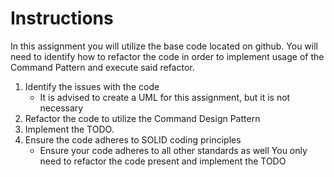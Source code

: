 # Instructions
In this assignment you will utilize the base code located on github. You will need to identify how to refactor the code in order to implement usage of the Command Pattern and execute said refactor.

1) Identify the issues with the code
    - It is advised to create a UML for this assignment, but it is not necessary
2) Refactor the code to utilize the Command Design Pattern
3) Implement the TODO.
4) Ensure the code adheres to SOLID coding principles
    - Ensure your code adheres to all other standards as well
You only need to refactor the code present and implement the TODO